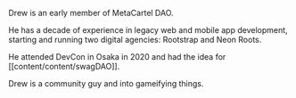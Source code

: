 Drew is an early member of MetaCartel DAO. 

He has a decade of experience in legacy web and mobile app development, starting and running two digital agencies: Rootstrap and Neon Roots. 

He attended DevCon in Osaka in 2020 and had the idea for [[content/content/swagDAO]]. 

Drew is a community guy and into gameifying things. 

